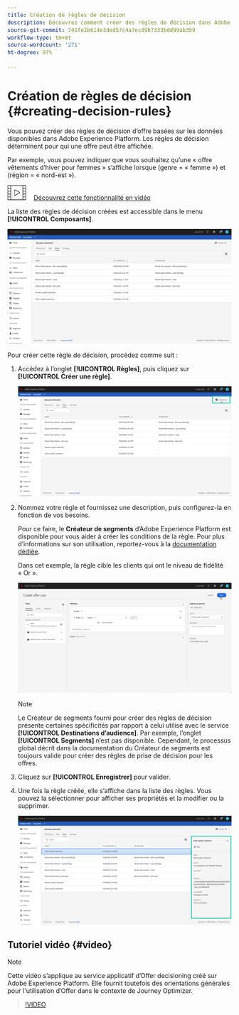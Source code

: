 ```yaml
---
title: Création de règles de décision
description: Découvrez comment créer des règles de décision dans Adobe Experience Platform.
source-git-commit: 741fe2b614e3ded57c4a7ecd9b7333bdd99ab359
workflow-type: tm+mt
source-wordcount: '271'
ht-degree: 97%

---
```


# Création de règles de décision {#creating-decision-rules}

Vous pouvez créer des règles de décision d’offre basées sur les données disponibles dans Adobe Experience Platform. Les règles de décision déterminent pour qui une offre peut être affichée.

Par exemple, vous pouvez indiquer que vous souhaitez qu’une « offre vêtements d’hiver pour femmes » s’affiche lorsque (genre = « femme ») et (région = « nord-est »).

![](../../assets/do-not-localize/how-to-video.png) [Découvrez cette fonctionnalité en vidéo](#video)

La liste des règles de décision créées est accessible dans le menu **[!UICONTROL Composants]**.

![](../../assets/decision_rules_list.png)

Pour créer cette règle de décision, procédez comme suit :

1. Accédez à l’onglet **[!UICONTROL Règles]**, puis cliquez sur **[!UICONTROL Créer une règle]**.

   ![](../../assets/offers_decision_rule_creation.png)

1. Nommez votre règle et fournissez une description, puis configurez-la en fonction de vos besoins.

   Pour ce faire, le **Créateur de segments** d’Adobe Experience Platform est disponible pour vous aider à créer les conditions de la règle. Pour plus d’informations sur son utilisation, reportez-vous à la [documentation dédiée](https://experienceleague.adobe.com/docs/experience-platform/segmentation/ui/segment-builder.html).

   Dans cet exemple, la règle cible les clients qui ont le niveau de fidélité « Or ».

   ![](../../assets/offers_decision_rule_creation_segment.png)

   >[!NOTE]
   >
   >Le Créateur de segments fourni pour créer des règles de décision présente certaines spécificités par rapport à celui utilisé avec le service **[!UICONTROL Destinations d’audience]**. Par exemple, l’onglet **[!UICONTROL Segments]** n’est pas disponible. Cependant, le processus global décrit dans la documentation du Créateur de segments est toujours valide pour créer des règles de prise de décision pour les offres.

1. Cliquez sur **[!UICONTROL Enregistrer]** pour valider.

1. Une fois la règle créée, elle s’affiche dans la liste des règles. Vous pouvez la sélectionner pour afficher ses propriétés et la modifier ou la supprimer.

   ![](../../assets/rule_created.png)

## Tutoriel vidéo {#video}

>[!NOTE]
>
>Cette vidéo s’applique au service applicatif d’Offer decisioning créé sur Adobe Experience Platform. Elle fournit toutefois des orientations générales pour l&#39;utilisation d’Offer dans le contexte de Journey Optimizer.

>[!VIDEO](https://video.tv.adobe.com/v/329373?quality=12)

